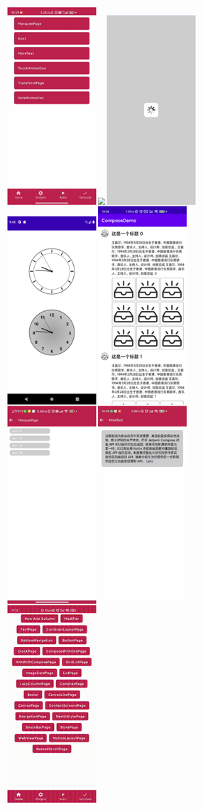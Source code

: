 <img src="img/vote_anim.gif" width="200"/>

<img src="img/jingdong_anim.gif.gif" width="200"/>

<img src="img/loading_white.gif" width="200"/>

<img src="img/clock_draw.png" width="200"/>

<img src="img/wechat_circle.png" width="200"/>

<img src="img/user_buy.gif" width="200"/>

<img src="img/more_text.gif" width="200"/>

<img src="img/hide_toolbar.gif" width="200"/>